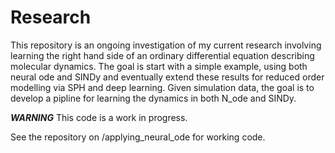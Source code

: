 # Research

This repository is an ongoing investigation of my current research involving learning the right hand side of an ordinary
differential equation describing molecular dynamics. The goal is start with a simple example, using both neural ode and 
SINDy and eventually extend these results for reduced order modelling via SPH and deep learning. Given simulation data, the goal is to
develop a pipline for learning the dynamics in both N_ode and SINDy.  

***WARNING***
This code is a work in progress. 

See the repository on /applying_neural_ode for working code.  
